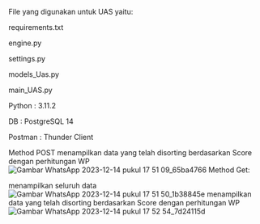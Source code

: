 File yang digunakan untuk UAS yaitu:

requirements.txt

engine.py

settings.py

models_Uas.py

main_UAS.py

Python : 3.11.2

DB : PostgreSQL 14

Postman : Thunder Client

Method POST
menampilkan data yang telah disorting berdasarkan Score dengan perhitungan WP
![Gambar WhatsApp 2023-12-14 pukul 17 51 09_65ba4766](https://github.com/rafiulbot/UAS_SPK/assets/73242997/017c3e5e-881a-48f6-b85b-8df45877c073)
Method Get:

menampilkan seluruh data
![Gambar WhatsApp 2023-12-14 pukul 17 51 50_1b38845e](https://github.com/rafiulbot/UAS_SPK/assets/73242997/2f5490ac-8f30-4589-aed0-89a483e62f78)
menampilkan data yang telah disorting berdasarkan Score dengan perhitungan WP
![Gambar WhatsApp 2023-12-14 pukul 17 52 54_7d24115d](https://github.com/rafiulbot/UAS_SPK/assets/73242997/9627380c-7e50-4b12-a32e-0f51718fe51e)




